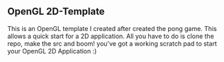 OpenGL 2D-Template
--
This is an OpenGL template I created after created the pong game.  This allows a quick start for a 2D application.  All you have to do is clone the repo, make the src and boom! you've got a working scratch pad to start your OpenGL 2D Application :) 
